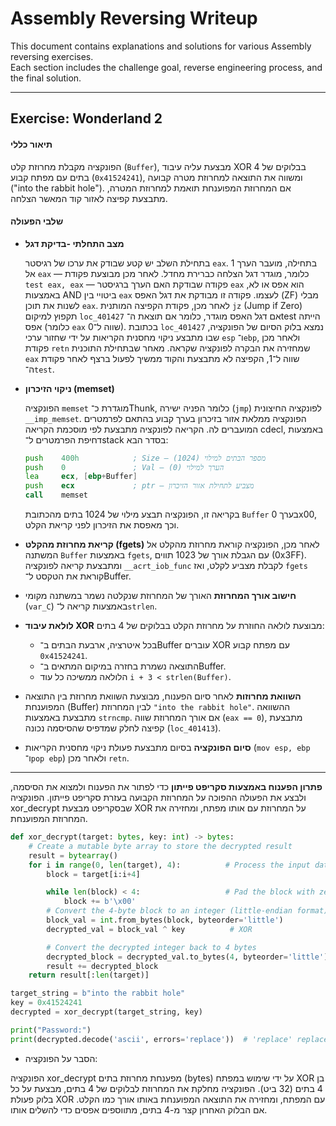 # Assembly Reversing Writeup

This document contains explanations and solutions for various Assembly reversing exercises.  
Each section includes the challenge goal, reverse engineering process, and the final solution.

---
## Exercise: Wonderland 2

#### תיאור כללי

הפונקציה מקבלת מחרוזת קלט (`Buffer`), מבצעת עליה עיבוד XOR בבלוקים של 4 בתים עם מפתח קבוע (`0x41524241`), ומשווה את התוצאה למחרוזת מטרה קבועה ("into the rabbit hole").
אם המחרוזת המפוענחת תואמת למחרוזת המטרה, מתבצעת קפיצה לאזור קוד המאשר הצלחה.


#### שלבי הפעולה

* **מצב התחלתי -בדיקת דגל**
  
  בתחילת השלב יש קטע שבודק את ערכו של רגיסטר `eax`. בתחילה, מועבר הערך 1 אל `eax` — כלומר, מוגדר דגל הצלחה כברירת מחדל.
  לאחר מכן מבוצעת פקודת `test eax, eax` — פקודה שבודקת האם הערך ברגיסטר `eax` הוא אפס או לא, באמצעות AND ביטויי בין `eax` לעצמו. פקודה זו מבודקת    את דגל האפס (ZF) מבלי לשנות את תוכן `eax`.
  לאחר מכן, פקודת הקפיצה המותנית `jz` (Jump if Zero) תקפוץ למיקום `loc_401427` אם דגל האפס מוגדר, כלומר אם תוצאת ה־test הייתה אפס (כלומר `eax`   שווה ל־0). בכתובת `loc_401427` נמצא בלוק הסיום של הפונקציה, שבו מתבצע ניקוי מחסנית הקריאות על ידי שחזור ערכי `esp` ו־`ebp`,
  ולאחר מכן פקודת `retn` שמחזירה את הבקרה לפונקציה שקראה.
  מאחר שבתחילת התוכנית `eax` שווה ל־1, הקפיצה לא מתבצעת והקוד ממשיך לפעול ברצף לאחר פקודת ה־`test`.

* **ניקוי הזיכרון (memset)**
  
  הפונקציה `memset` מוגדרת כ־Thunk, כלומר הפניה ישירה (`jmp`) לפונקציה החיצונית `__imp_memset`. הפונקציה ממלאת אזור בזיכרון בערך קבוע בהתאם לפרמטרים   המועברים לה. הקריאה לפונקציה מתבצעת לפי מוסכמת הקריאה cdecl, באמצעות דחיפת הפרמטרים ל־stack בסדר הבא:

  ```asm
  push    400h            ; Size – מספר הבתים למילוי (1024)
  push    0               ; Val – הערך למילוי (0)
  lea     ecx, [ebp+Buffer]
  push    ecx             ; ptr – מצביע לתחילת אזור הזיכרון
  call    memset
  ```

  בקריאה זו, הפונקציה תבצע מילוי של 1024 בתים מהכתובת `Buffer` בערך 0x00, וכך מאפסת את הזיכרון לפני קריאת הקלט.

* **קריאת מחרוזת מהקלט (fgets)**
  לאחר מכן, הפונקציה קוראת מחרוזת מהקלט אל המשתנה `Buffer` באמצעות `fgets`, עם הגבלת אורך של 1023 תווים (0x3FF).
  ומתבצעת קריאה לפונקציה `__acrt_iob_func` לקבלת מצביע לקלט, ואז `fgets` קוראת את הטקסט ל־Buffer.

* **חישוב אורך המחרוזת**
  האורך של המחרוזת שנקלטה נשמר במשתנה מקומי (`var_C`) באמצעות קריאה ל־`strlen`.

* **לולאת עיבוד XOR**
  מבוצעת לולאה החוזרת על מחרוזת הקלט בבלוקים של 4 בתים:

  * בכל איטרציה, ארבעת הבתים ב־Buffer עוברים XOR עם מפתח קבוע `0x41524241`.
  * התוצאה נשמרת בחזרה במיקום המתאים ב־Buffer.
  * הלולאה ממשיכה כל עוד `i + 3 < strlen(Buffer)`.

* **השוואת מחרוזות**
  לאחר סיום הפענוח, מבוצעת השוואת מחרוזת בין התוצאה המפוענחת (Buffer) לבין המחרוזת `"into the rabbit hole"`.
  ההשוואה מתבצעת באמצעות `strncmp`.
  אם אורך המחרוזת שווה (`eax == 0`), מתבצעת קפיצה לחלק שמדפיס שהסיסמה נכונה (`loc_401413`).

* **סיום הפונקציה**
  בסיום מתבצעת פעולת ניקוי מחסנית הקריאות (`mov esp, ebp` ו־`pop ebp`) ולאחר מכן `retn`.
---
**פתרון הפענוח באמצעות סקריפט פייתון**
כדי לפתור את הפענוח ולמצוא את הסיסמה, ולבצע את הפעולה ההפוכה על המחרוזת הקבועה בעזרת סקריפט פייתון.
הפונקציה xor_decrypt שבסקריפט מבצעת XOR על המחרוזת עם אותו מפתח, ומחזירה את המחרוזת המפוענחת.
```python
def xor_decrypt(target: bytes, key: int) -> bytes:
    # Create a mutable byte array to store the decrypted result
    result = bytearray()
    for i in range(0, len(target), 4):          # Process the input data in 4-byte blocks
        block = target[i:i+4]

        while len(block) < 4:                   # Pad the block with zeros if it's less than 4 bytes
            block += b'\x00'
        # Convert the 4-byte block to an integer (little-endian format)
        block_val = int.from_bytes(block, byteorder='little')
        decrypted_val = block_val ^ key          # XOR

        # Convert the decrypted integer back to 4 bytes
        decrypted_block = decrypted_val.to_bytes(4, byteorder='little')
        result += decrypted_block
    return result[:len(target)]

target_string = b"into the rabbit hole"
key = 0x41524241  
decrypted = xor_decrypt(target_string, key)

print("Password:")
print(decrypted.decode('ascii', errors='replace'))  # 'replace' replaces invalid bytes with '?'
```
* הסבר על הפונקציה:

הפונקציה xor_decrypt מפענחת מחרוזת בתים (bytes) על ידי שימוש במפתח XOR בן 4 בתים (32 ביט).
הפונקציה מחלקת את המחרוזת לבלוקים של 4 בתים, מבצעת על כל בלוק פעולת XOR עם המפתח, ומחזירה את התוצאה המפוענחת באותו אורך כמו הקלט.
אם הבלוק האחרון קצר מ-4 בתים, מתווספים אפסים כדי להשלים אותו.


